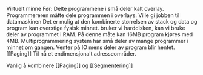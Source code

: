Virtuelt minne
	Før:
		Delte programmene i små deler kalt overlay.
		Programmereren måtte dele programmen i overlays.
		Ville gi jobben til datamaskinen
	Det er mulig at den kombinerte størrelsen av stack og data og program kan overstige fysisk minnet.
	bruker vi harddisken, kan vi bruke deler av programmet i RAM. På denne måte kan 16MB program kjøres med 4MB.
	Multiprogrammering system har små deler av mange programmer i minnet om gangen.
	Venter på IO mens deler av program blir hentet.
[[Paging]]
Til nå et endimensjonalt adresseområder.

Vanlig å kombinere [[Paging]] og [[Segmentering]]